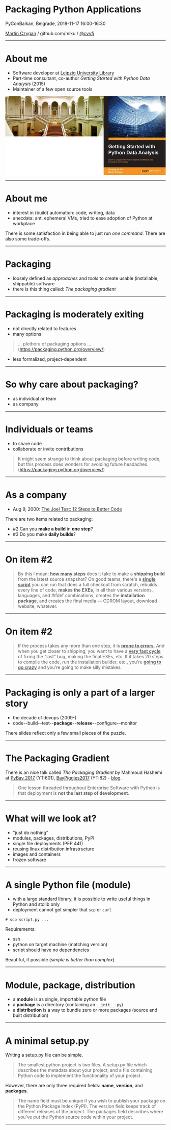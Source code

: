 # Packaging Python Applications

PyConBalkan, Belgrade, 2018-11-17 16:00-16:30

[Martin Czygan](mailto:martin.czygan@gmail.com) / github.com/miku / [@cvvfj](twitter.com/cvvfj)

----

# About me

* Software developer at [Leipzig University Library](https://www.ub.uni-leipzig.de/start/)
* Part-time consultant, co-author *Getting Started with Python Data Analysis* (2015)
* Maintainer of a few open source tools

![](images/montage.png)

----

# About me

* interest in (build) automation: code, writing, data
* anecdata: ant, ephemeral VMs, tried to ease adoption of Python at workplace

<!-- changed build system for book, worked for springer publishing, ... -->

There is some satisfaction in being able to just run *one command*. There are also some trade-offs.

----

# Packaging

* loosely defined as *approaches* and *tools* to create usable (installable, shippable) software
* there is this thing called: *The packaging gradient* 

----

# Packaging is moderately exiting

* not directly related to features
* many options

> ... plethora of packaging options ... (https://packaging.python.org/overview/)

* less formalized, project-dependent

----

# So why care about packaging?

* as individual or team
* as company

----

# Individuals or teams

* to share code
* collaborate or invite contributions

> It might seem strange to think about packaging before writing code, but this process does wonders for avoiding future headaches. (https://packaging.python.org/overview/)

----

# As a company

* Aug 9, 2000: [The Joel Test: 12 Steps to Better Code](https://www.joelonsoftware.com/2000/08/09/the-joel-test-12-steps-to-better-code/)

There are two items related to packaging:

* #2 Can you **make a build** in **one step**?
* #3 Do you make **daily builds**?

----

# On item #2

> By this I mean: <u>**how many steps**</u> does it take to make a **shipping build** from the latest source snapshot? On good teams, there's a <u>**single script**</u> you can run that does a full checkout from scratch, rebuilds every line of code, **makes the EXEs**, in all their various versions, languages, and #ifdef combinations, creates the **installation package**, and creates the final media — CDROM layout, download website, whatever.

----


# On item #2

> If the process takes any more than one step, it is <u>**prone to errors**</u>. And when you get closer to shipping, you want to have a <u>**very fast cycle**</u> of fixing the "last" bug, making the final EXEs, etc. If it takes 20 steps to compile the code, run the installation builder, etc., you’re <u>**going to go crazy**</u> and you’re going to make silly mistakes.

----

# Packaging is only a part of a larger story

* the decade of devops (2009-)
* code--build--test--**package**--**release**--configure--monitor

There slides reflect only a few small pieces of the puzzle.

----

# The Packaging Gradient

There is an nice talk called *The Packaging Gradient* by Mahmoud Hashemi at [PyBay 2017](https://www.youtube.com/watch?v=iLVNWfPWAC8) (YT:601), [BayPiggies2017](https://www.youtube.com/watch?v=Q3LyPTTb81w) (YT:82) - [blog](https://sedimental.org/the_packaging_gradient.html).

> One lesson threaded throughout Enterprise Software with Python is that deployment is **not the last step of development**. 

----

# What will we look at?

* "just do nothing"
* modules, packages, distributions, PyPI
* single file deployments (PEP 441)
* reusing linux distribution infrastructure
* images and containers
* frozen software

----

# A single Python file (module)

* with a large standard library, it is possible to write useful things in Python and stdlib only
* deployment cannot get simpler that `scp` or `curl`

```shell
# scp script.py ...
```

Requirements:

* ssh
* python on target machine (matching version)
* script should have no dependencies

Beautiful, if possible (*simple is better than complex*).

----

# Module, package, distribution

* a **module** is as single, importable python file
* a **package** is a directory (containing an `__init__.py`)
* a **distribution** is a way to bundle zero or more packages (source and built distribution)

----

# A minimal setup.py

Writing a setup.py file can be simple.

> The smallest python project is two files. A setup.py file which describes the metadata about your project, and a file containing Python code to implement the functionality of your project.

However, there are only three required fields: **name**, **version**, and **packages**.

> The name field must be unique if you wish to publish your package on the Python Package Index (PyPI). The version field keeps track of different releases of the project. The packages field describes where you’ve put the Python source code within your project.

----